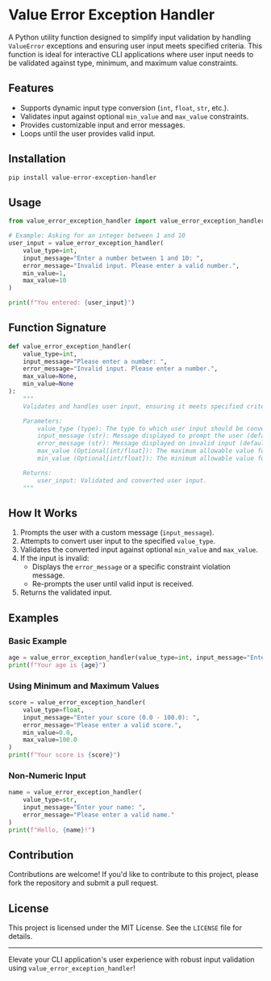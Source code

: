 # Value Error Exception Handler

A Python utility function designed to simplify input validation by handling `ValueError` exceptions and ensuring user input meets specified criteria. This function is ideal for interactive CLI applications where user input needs to be validated against type, minimum, and maximum value constraints.

## Features

- Supports dynamic input type conversion (`int`, `float`, `str`, etc.).
- Validates input against optional `min_value` and `max_value` constraints.
- Provides customizable input and error messages.
- Loops until the user provides valid input.

## Installation

```bash
pip install value-error-exception-handler
```

## Usage

```python
from value_error_exception_handler import value_error_exception_handler

# Example: Asking for an integer between 1 and 10
user_input = value_error_exception_handler(
    value_type=int, 
    input_message="Enter a number between 1 and 10: ", 
    error_message="Invalid input. Please enter a valid number.", 
    min_value=1, 
    max_value=10
)

print(f"You entered: {user_input}")
```

## Function Signature

```python
def value_error_exception_handler(
    value_type=int, 
    input_message="Please enter a number: ", 
    error_message="Invalid input. Please enter a number.", 
    max_value=None, 
    min_value=None
):
    """
    Validates and handles user input, ensuring it meets specified criteria.

    Parameters:
        value_type (type): The type to which user input should be converted (default: int).
        input_message (str): Message displayed to prompt the user (default: "Please enter a number: ").
        error_message (str): Message displayed on invalid input (default: "Invalid input. Please enter a number.").
        max_value (Optional[int/float]): The maximum allowable value for input (default: None).
        min_value (Optional[int/float]): The minimum allowable value for input (default: None).

    Returns:
        user_input: Validated and converted user input.
    """
```


## How It Works

1. Prompts the user with a custom message (`input_message`).
2. Attempts to convert user input to the specified `value_type`.
3. Validates the converted input against optional `min_value` and `max_value`.
4. If the input is invalid:
   - Displays the `error_message` or a specific constraint violation message.
   - Re-prompts the user until valid input is received.
5. Returns the validated input.

## Examples

### Basic Example

```python
age = value_error_exception_handler(value_type=int, input_message="Enter your age: ")
print(f"Your age is {age}")
```

### Using Minimum and Maximum Values

```python
score = value_error_exception_handler(
    value_type=float, 
    input_message="Enter your score (0.0 - 100.0): ", 
    error_message="Please enter a valid score.", 
    min_value=0.0, 
    max_value=100.0
)
print(f"Your score is {score}")
```

### Non-Numeric Input

```python
name = value_error_exception_handler(
    value_type=str, 
    input_message="Enter your name: ", 
    error_message="Please enter a valid name."
)
print(f"Hello, {name}!")
```

## Contribution

Contributions are welcome! If you'd like to contribute to this project, please fork the repository and submit a pull request.

## License

This project is licensed under the MIT License. See the `LICENSE` file for details. 

---

Elevate your CLI application's user experience with robust input validation using `value_error_exception_handler`!
